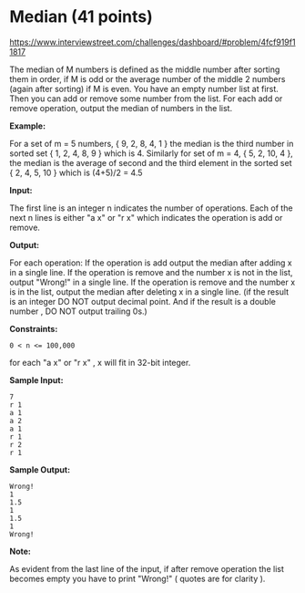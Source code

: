 Median (41 points)
=======================

https://www.interviewstreet.com/challenges/dashboard/#problem/4fcf919f11817

The median of M numbers is defined as the middle number after sorting them in order, if M is odd or the average number of the middle 2 numbers (again after sorting) if M is even. You have an empty number list at first. Then you can add or remove some number from the list. For each add or remove operation, output the median of numbers in the list.
 
**Example:**

For a set of m = 5 numbers, { 9, 2, 8, 4, 1 } the median is the third number in sorted set { 1, 2, 4, 8, 9 } which is 4. Similarly for set of m = 4, { 5, 2, 10, 4 }, the median is the average of second and the third element in the sorted set { 2, 4, 5, 10 } which is (4+5)/2 = 4.5  
 
**Input:**
 
The first line is an integer n indicates the number of operations. Each of the next n lines is either "a x" or "r x" which indicates the operation is add or remove.
 
**Output:**
 
For each operation: If the operation is add output the median after adding x in a single line. If the operation is remove and the number x is not in the list, output "Wrong!" in a single line. If the operation is remove and the number x is in the list, output the median after deleting x in a single line. (if the result is an integer DO NOT output decimal point. And if the result is a double number , DO NOT output trailing 0s.)
 
**Constraints:**
 
	0 < n <= 100,000
 
for each "a x" or "r x" , x will fit in 32-bit integer.
 
**Sample Input:**
 
	7
	r 1
	a 1
	a 2
	a 1
	r 1
	r 2
	r 1
 
**Sample Output:**

	Wrong!
	1
	1.5
	1
	1.5
	1
	Wrong!
 
**Note:**

As evident from the last line of the input, if after remove operation the list becomes empty you have to print "Wrong!" ( quotes are for clarity ). 